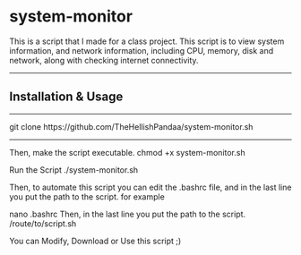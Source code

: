 # system-monitor

This is a script that I made for a class project. This script is to view system information, and network information, including CPU, memory, disk and network, along with checking internet connectivity.
<hr></hr>
<h2>Installation & Usage</h2>
<hr></hr>
git clone https://github.com/TheHellishPandaa/system-monitor.sh
<hr></hr>
Then, make the script executable.
chmod +x system-monitor.sh

Run the Script
./system-monitor.sh

Then, to automate this script you can edit the .bashrc file, and in the last line you put the path to the script. for example

nano .bashrc
Then, in the last line you put the path to the script.
/route/to/script.sh


You can Modify, Download or Use this script ;)
